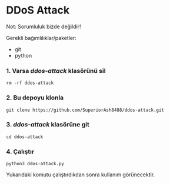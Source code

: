 # DDoS Attack
Not: Sorumluluk bizde değildir!

Gerekli bağımlılıklar/paketler:
- git
- python

### 1. Varsa *ddos-attack* klasörünü sil

    rm -rf ddos-attack
### 2. Bu depoyu klonla

    git clone https://github.com/SuperiorAsh8488/ddos-attack.git
### 3. *ddos-attack* klasörüne git

    cd ddos-attack
### 4. Çalıştır

    python3 ddos-attack.py
Yukarıdaki komutu çalıştırdıkdan sonra kullanım görünecektir.
